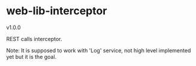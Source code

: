 # web-lib-interceptor

v1.0.0

REST calls interceptor.

Note: It is supposed to work with 'Log' service, not high level implemented yet but it is the goal.